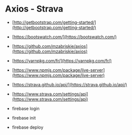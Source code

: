 # Axios - Strava

* [http://getbootstrap.com/getting-started/](http://getbootstrap.com/getting-started/)
* [https://bootswatch.com/](https://bootswatch.com/)
* [https://github.com/mzabriskie/axios](https://github.com/mzabriskie/axios)
* [https://yarnpkg.com/fr/](https://yarnpkg.com/fr/)
* [https://www.npmjs.com/package/live-server](https://www.npmjs.com/package/live-server)
* [https://strava.github.io/api/](https://strava.github.io/api/)
* [https://www.strava.com/settings/api](https://www.strava.com/settings/api)

* firebase login
* firebase init
* firebase deploy